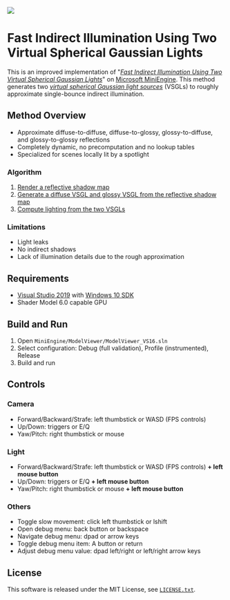 ![](screenshot.png)
# Fast Indirect Illumination Using Two Virtual Spherical Gaussian Lights

This is an improved implementation of "*[Fast Indirect Illumination Using Two Virtual Spherical Gaussian Lights](https://yusuketokuyoshi.com/#Fast_Indirect_Illumination_Using_Two_Virtual_Spherical_Gaussian_Lights)*" on [Microsoft MiniEngine](https://github.com/microsoft/DirectX-Graphics-Samples).
This method generates two *[virtual spherical Gaussian light sources](https://yusuketokuyoshi.com/#Virtual_Spherical_Gaussian_Lights_for_Real-time_Glossy_Indirect_Illumination(PG2015))* (VSGLs) to roughly approximate single-bounce indirect illumination.

## Method Overview

 - Approximate diffuse-to-diffuse, diffuse-to-glossy, glossy-to-diffuse, and glossy-to-glossy reflections
 - Completely dynamic, no precomputation and no lookup tables
 - Specialized for scenes locally lit by a spotlight

### Algorithm

 1. [Render a reflective shadow map](https://github.com/yusuketokuyoshi/VSGL/blob/master/MiniEngine/ModelViewer/Shaders/ReflectiveShadowMapPS.hlsl)
 2. [Generate a diffuse VSGL and glossy VSGL from the reflective shadow map](https://github.com/yusuketokuyoshi/VSGL/blob/master/MiniEngine/ModelViewer/Shaders/VSGLGenerationCS.hlsli)
 3. [Compute lighting from the two VSGLs](https://github.com/yusuketokuyoshi/VSGL/blob/master/MiniEngine/ModelViewer/Shaders/LightingPS.hlsl)

### Limitations

 - Light leaks
 - No indirect shadows
 - Lack of illumination details due to the rough approximation

## Requirements

 - [Visual Studio 2019](https://visualstudio.com/) with [Windows 10 SDK](https://developer.microsoft.com/en-US/windows/downloads/windows-10-sdk/)
 - Shader Model 6.0 capable GPU

## Build and Run

 1. Open `MiniEngine/ModelViewer/ModelViewer_VS16.sln`
 2. Select configuration: Debug (full validation), Profile (instrumented), Release
 3. Build and run

## Controls

### Camera
 - Forward/Backward/Strafe: left thumbstick or WASD (FPS controls)
 - Up/Down: triggers or E/Q
 - Yaw/Pitch: right thumbstick or mouse

### Light
 - Forward/Backward/Strafe: left thumbstick or WASD (FPS controls) **+ left mouse button**
 - Up/Down: triggers or E/Q **+ left mouse button**
 - Yaw/Pitch: right thumbstick or mouse **+ left mouse button**

### Others
 - Toggle slow movement: click left thumbstick or lshift
 - Open debug menu: back button or backspace 
 - Navigate debug menu: dpad or arrow keys
 - Toggle debug menu item: A button or return
 - Adjust debug menu value: dpad left/right or left/right arrow keys

## License

This software is released under the MIT License, see [`LICENSE.txt`](https://github.com/yusuketokuyoshi/VSGL/blob/master/LICENSE.txt).
